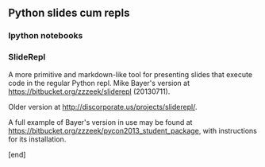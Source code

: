 ## Python slides cum repls

### Ipython notebooks

### SlideRepl

A more primitive and markdown-like tool for presenting slides that execute code in the regular Python repl. Mike Bayer's version at https://bitbucket.org/zzzeek/sliderepl (20130711).

Older version at http://discorporate.us/projects/sliderepl/. 

A full example of Bayer's version in use may be found at https://bitbucket.org/zzzeek/pycon2013_student_package, with instructions for its installation.

[end]
